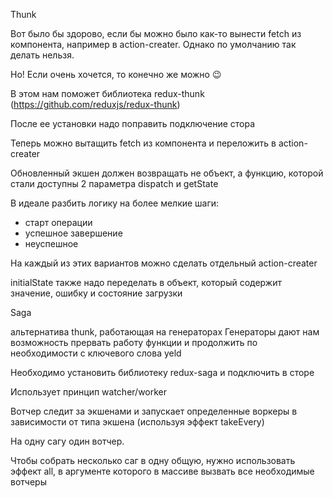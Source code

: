 Thunk

Вот было бы здорово, если бы можно было как-то вынести fetch из компонента, например в action-creater.
Однако по умолчанию так делать нельзя.

Но! Если очень хочется, то конечно же можно 😉

В этом нам поможет библиотека redux-thunk (https://github.com/reduxjs/redux-thunk)

После ее установки надо поправить подключение стора

<script>
import { createStore, applyMiddleware } from "redux";
import reducer from "./reducers/root";
import initialState from "./initialState";
import thunk from "redux-thunk";
import { composeWithDevTools } from "redux-devtools-extension";

const store = createStore(
  reducer,
  initialState,
  composeWithDevTools(applyMiddleware(thunk))
);

export default store;
</script>

Теперь можно вытащить fetch из компонента и переложить в action-creater

Обновленный экшен должен возвращать не объект, а функцию, которой стали доступны 2 параметра dispatch и getState

В идеале разбить логику на более мелкие шаги:

- старт операции
- успешное завершение
- неуспешное

На каждый из этих вариантов можно сделать отдельный action-creater

<script>
export const getAllBooks = () => async (dispatch, getState) => {
  // console.log(getState());
  dispatch(getAllBooksStart())
  const response = await fetch(process.env.REACT_APP_API_URL);
  const result = await response.json();
  
  if (response.ok) {
    dispatch(getAllBooksSuccess(result));
  } else {
    dispatch(getAllBooksError(result));
  }

};
</script>

initialState также надо переделать в объект, который содержит значение, ошибку и состояние загрузки

<script>
const initialState = {
  books: {
    items: [],
    error: null,
    loading: false,
  }, 
};
</script>

Saga

альтернатива thunk, работающая на генераторах
Генераторы дают нам возможность прервать работу функции и продолжить по необходимости с ключевого слова yeld

Необходимо установить библиотеку redux-saga и подключить в сторе

<script>
import { createStore, applyMiddleware } from "redux";
import reducer from "./reducers/root";
import rootSaga from "./sagas/rootSaga";
import initialState from "./initialState";
import { composeWithDevTools } from "redux-devtools-extension";
import createSagaMiddleware from "redux-saga";
const sagaMiddleware = createSagaMiddleware();

const store = createStore(
  reducer,
  initialState,
  composeWithDevTools(applyMiddleware(sagaMiddleware))
);

sagaMiddleware.run(rootSaga);
export default store;

</script>

Использует принцип watcher/worker

Вотчер следит за экшенами и запускает определенные воркеры в зависимости от типа экшена (используя эффект takeEvery)

<script>
// worker
function* getAllBooks() {
  try {
    const response = yield call(
      getDataFromServer,
      process.env.REACT_APP_API_URL
    );

    yield put(getAllBooksSuccess(response));
  } catch (err) {
    yield put(getAllBooksError(err));
  }
}

// watcher
export function* watchBooks() {
  yield takeEvery(BOOK_GET_ALL_START, getAllBooks);
}
</script>

На одну сагу один вотчер.

Чтобы собрать несколько саг в одну общую, нужно использовать эффект all, в аргументе которого в массиве вызвать все необходимые вотчеры

<script>
import { all } from "redux-saga/effects";
import { watchBooks } from "./bookSaga";

export default function* rootSaga() {
  yield all([watchBooks()]);
}
</script>
